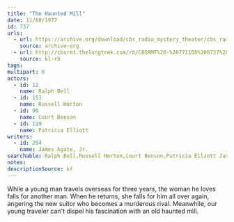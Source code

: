 ```yaml
---
title: "The Haunted Mill"
date: 11/08/1977
id: 737
urls: 
  - url: https://archive.org/download/cbs_radio_mystery_theater/cbs_radio_mystery_theater-0701-0750.zip/cbs_radio_mystery_theater-0701-0750%2Fcbsrmt_0737_the_haunted_mill.mp3
    source: archive-org
  - url: http://cbsrmt.thelongtrek.com/rb/CBSRMT%20-%20771108%200737%20The%20Haunted%20Mill_WLNH-FM_rb.mp3
    source: kl-rb
tags: 
multipart: 0
actors:  
  - id: 12
    name: Ralph Bell  
  - id: 151
    name: Russell Horton  
  - id: 90
    name: Court Benson  
  - id: 119
    name: Patricia Elliott
writers:  
  - id: 294
    name: James Agate, Jr.
searchable: Ralph Bell,Russell Horton,Court Benson,Patricia Elliott James Agate, Jr.
notes: 
descriptionSource: kf
---
```

While a young man travels overseas for three years, the woman he loves falls for another man. When he returns, she falls for him all over again, angering the new suitor who becomes a murderous rival. Meanwhile, our young traveler can't dispel his fascination with an old haunted mill.